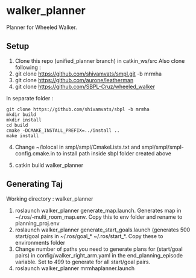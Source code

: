 # walker_planner
Planner for Wheeled Walker.

Setup
------

1. Clone this repo (unified_planner branch) in catkin_ws/src
Also clone following :
2. git clone https://github.com/shivamvats/smpl.git -b mrmha
3. git clone https://github.com/aurone/leatherman
4. git clone https://github.com/SBPL-Cruz/wheeled_walker

In separate folder :
```
git clone https://github.com/shivamvats/sbpl -b mrmha
mkdir build
mkdir install
cd build
cmake -DCMAKE_INSTALL_PREFIX=../install ..
make install
```

4. Change ~/lolocal in smpl/smpl/CmakeLists.txt and smpl/smpl/smpl-config.cmake.in to install path inside sbpl folder created above

5. catkin build walker_planner


Generating Taj
--------------
Working directory : walker_planner

1. roslaunch walker_planner generate_map.launch. Generates map in ~/.ros/-multi_room_map.env. Copy this to env folder and rename to planning_proj.env
2. roslaunch walker_planner generate_start_goals.launch (generates 500 start/goal pairs in ~/.ros/goal_* ~/.ros/start_*. Copy these to environments folder
3. Change number of paths you need to generate plans for (start/goal pairs) in config/walker_right_arm.yaml in the end_planning_episode variable. Set to 499 to generate for all start/goal pairs.
4. roslaunch walker_planner mrmhaplanner.launch
